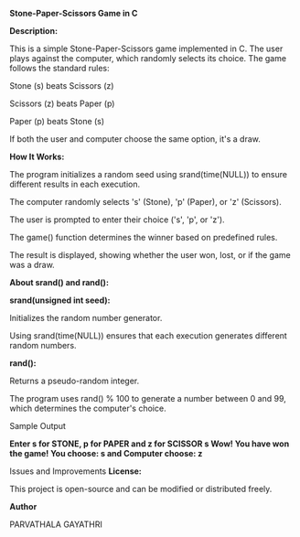 **Stone-Paper-Scissors Game in C**

**Description:**

This is a simple Stone-Paper-Scissors game implemented in C. The user plays against the computer, which randomly selects its choice. The game follows the standard rules:

Stone (s) beats Scissors (z)

Scissors (z) beats Paper (p)

Paper (p) beats Stone (s)

If both the user and computer choose the same option, it's a draw.

**How It Works:**

The program initializes a random seed using srand(time(NULL)) to ensure different results in each execution.

The computer randomly selects 's' (Stone), 'p' (Paper), or 'z' (Scissors).

The user is prompted to enter their choice ('s', 'p', or 'z').

The game() function determines the winner based on predefined rules.

The result is displayed, showing whether the user won, lost, or if the game was a draw.

**About srand() and rand():**

**srand(unsigned int seed):**

Initializes the random number generator.

Using srand(time(NULL)) ensures that each execution generates different random numbers.

**rand():**

Returns a pseudo-random integer.

The program uses rand() % 100 to generate a number between 0 and 99, which determines the computer's choice.

Sample Output

**Enter s for STONE, p for PAPER and z for SCISSOR
s
Wow! You have won the game!
You choose: s and Computer choose: z**

Issues and Improvements
**License:**

This project is open-source and can be modified or distributed freely.

**Author**

PARVATHALA GAYATHRI
